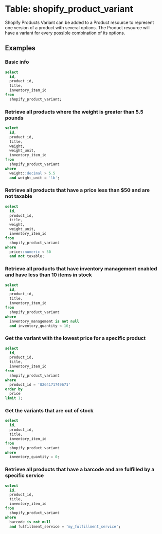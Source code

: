 # Table: shopify_product_variant

Shopify Products Variant can be added to a Product resource to represent one version of a product with several options. The Product resource will have a variant for every possible combination of its options.

## Examples

### Basic info

```sql
select
  id,
  product_id,
  title,
  inventory_item_id
from
  shopify_product_variant;
```

### Retrieve all products where the weight is greater than 5.5 pounds

```sql
select
  id,
  product_id,
  title,
  weight,
  weight_unit,
  inventory_item_id
from
  shopify_product_variant
where
  weight::decimal > 5.5
  and weight_unit = 'lb';
```

### Retrieve all products that have a price less than $50 and are not taxable

```sql
select
  id,
  product_id,
  title,
  weight,
  weight_unit,
  inventory_item_id
from
  shopify_product_variant
where
  price::numeric < 50
  and not taxable;
```

### Retrieve all products that have inventory management enabled and have less than 10 items in stock

```sql
select
  id,
  product_id,
  title,
  inventory_item_id
from
  shopify_product_variant
where
  inventory_management is not null
  and inventory_quantity < 10;
```

### Get the variant with the lowest price for a specific product

```sql
select
  id,
  product_id,
  title,
  inventory_item_id
from
  shopify_product_variant
where
  product_id = '8264171749671'
order by
  price
limit 1;
```

### Get the variants that are out of stock

```sql
select
  id,
  product_id,
  title,
  inventory_item_id
from
  shopify_product_variant
where
  inventory_quantity = 0;
```

### Retrieve all products that have a barcode and are fulfilled by a specific service

```sql
select
  id,
  product_id,
  title,
  inventory_item_id
from
  shopify_product_variant
where
  barcode is not null
  and fulfillment_service = 'my_fulfillment_service';
```